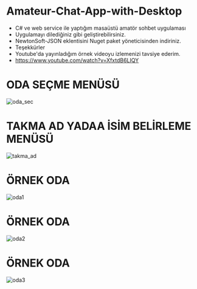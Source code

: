 # Amateur-Chat-App-with-Desktop

- C# ve web service ile yaptığım masaüstü amatör sohbet uygulaması
- Uygulamayı dilediğiniz gibi geliştirebilirsiniz.
- NewtonSoft-JSON eklentisini Nuget paket yöneticisinden indiriniz.
- Teşekkürler
- Youtube'da yayınladığım örnek videoyu izlemenizi tavsiye ederim.
- https://www.youtube.com/watch?v=XfxtdB6LIQY


# ODA SEÇME MENÜSÜ


![oda_sec](https://user-images.githubusercontent.com/34923740/70391429-3d4f4880-19e6-11ea-9197-e432cb1354e9.PNG)



# TAKMA AD YADAA İSİM BELİRLEME MENÜSÜ

![takma_ad](https://user-images.githubusercontent.com/34923740/70391436-55bf6300-19e6-11ea-9221-4ce114b6a8f3.PNG)


# ÖRNEK ODA


![oda1](https://user-images.githubusercontent.com/34923740/70391441-67a10600-19e6-11ea-8c2d-7bf0543972a1.PNG)



# ÖRNEK ODA



![oda2](https://user-images.githubusercontent.com/34923740/70391445-74bdf500-19e6-11ea-8e3b-84d755a8a72b.PNG)



# ÖRNEK ODA


![oda3](https://user-images.githubusercontent.com/34923740/70391448-7f788a00-19e6-11ea-90ac-896da4e6c046.PNG)




